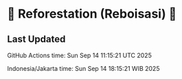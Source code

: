 
# 🌳 Reforestation (Reboisasi) 🌲

## Last Updated

GitHub Actions time: Sun Sep 14 11:15:21 UTC 2025

Indonesia/Jakarta time: Sun Sep 14 18:15:21 WIB 2025
